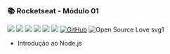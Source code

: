### :books: Rocketseat - Módulo 01

![](https://img.shields.io/github/package-json/v/IsaPhipho/Rocketseat-modulo01.svg?color=lightsalmon)
![](https://img.shields.io/github/last-commit/IsaPhipho/Rocketseat-modulo01.svg?color=salmon)
![](https://img.shields.io/github/languages/top/IsaPhipho/Rocketseat-modulo01.svg?color=darksalmon)
![](https://img.shields.io/github/languages/count/IsaPhipho/Rocketseat-modulo01.svg?color=coral)
![](https://img.shields.io/github/languages/code-size/IsaPhipho/Rocketseat-modulo01.svg?color=tomato)
![](https://img.shields.io/github/repo-size/IsaPhipho/Rocketseat-modulo01.svg?color=red)
[![GitHub](https://img.shields.io/github/license/mashape/apistatus.svg?color=lightgrey)](https://github.com/IsaPhipho/Rocketseat-modulo03/blob/master/LICENSE)
![Open Source Love svg1](https://badges.frapsoft.com/os/v1/open-source.svg?v=103)

- Introdução ao Node.js
